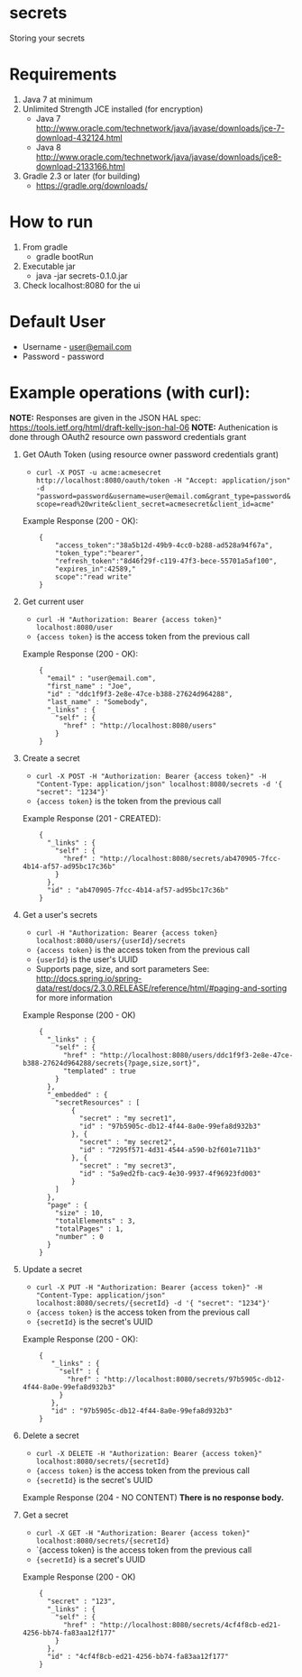 # secrets

Storing your secrets

Requirements
============

1. Java 7 at minimum
2. Unlimited Strength JCE installed (for encryption)
    * Java 7 http://www.oracle.com/technetwork/java/javase/downloads/jce-7-download-432124.html
    * Java 8 http://www.oracle.com/technetwork/java/javase/downloads/jce8-download-2133166.html
3. Gradle 2.3 or later (for building)
    * https://gradle.org/downloads/

How to run
==========

1. From gradle
    * gradle bootRun
2. Executable jar
    * java -jar secrets-0.1.0.jar
3. Check localhost:8080 for the ui

Default User
============

* Username - user@email.com
* Password - password

Example operations (with curl):
===============================
**NOTE:** Responses are given in the JSON HAL spec: https://tools.ietf.org/html/draft-kelly-json-hal-06
**NOTE:** Authenication is done through OAuth2 resource own password credentials grant

1. Get OAuth Token (using resource owner password credentials grant)
    * `curl -X POST -u acme:acmesecret http://localhost:8080/oauth/token -H "Accept: application/json" -d "password=password&username=user@email.com&grant_type=password&scope=read%20write&client_secret=acmesecret&client_id=acme"`

    Example Response (200 - OK):
    ```
        {
            "access_token":"38a5b12d-49b9-4cc0-b288-ad528a94f67a",
            "token_type":"bearer",
            "refresh_token":"8d46f29f-c119-47f3-bece-55701a5af100",
            "expires_in":42589,"
            scope":"read write"
        }
    ```
2. Get current user
    * `curl -H "Authorization: Bearer {access token}" localhost:8080/user`
    * `{access token}` is the access token from the previous call

    Example Response (200 - OK):
    ```
        {
          "email" : "user@email.com",
          "first_name" : "Joe",
          "id" : "ddc1f9f3-2e8e-47ce-b388-27624d964288",
          "last_name" : "Somebody",
          "_links" : {
            "self" : {
              "href" : "http://localhost:8080/users"
            }
        }
    ```


3. Create a secret
    * `curl -X POST -H "Authorization: Bearer {access token}" -H "Content-Type: application/json" localhost:8080/secrets -d '{ "secret": "1234"}'`
    * `{access token}` is the token from the previous call

    Example Response (201 - CREATED):
    ```
        {
          "_links" : {
            "self" : {
              "href" : "http://localhost:8080/secrets/ab470905-7fcc-4b14-af57-ad95bc17c36b"
            }
          },
          "id" : "ab470905-7fcc-4b14-af57-ad95bc17c36b"
        }
    ```

4. Get a user's secrets
    * `curl -H "Authorization: Bearer {access token} localhost:8080/users/{userId}/secrets`
    * `{access token}` is the access token from the previous call
    * `{userId}` is the user's UUID
    * Supports page, size, and sort parameters See: http://docs.spring.io/spring-data/rest/docs/2.3.0.RELEASE/reference/html/#paging-and-sorting for more information

    Example Response (200 - OK)
    ```
        {
          "_links" : {
            "self" : {
              "href" : "http://localhost:8080/users/ddc1f9f3-2e8e-47ce-b388-27624d964288/secrets{?page,size,sort}",
              "templated" : true
            }
          },
          "_embedded" : {
            "secretResources" : [
                {
                  "secret" : "my secret1",
                  "id" : "97b5905c-db12-4f44-8a0e-99efa8d932b3"
                }, {
                  "secret" : "my secret2",
                  "id" : "7295f571-4d31-4544-a590-b2f601e711b3"
                }, {
                  "secret" : "my secret3",
                  "id" : "5a9ed2fb-cac9-4e30-9937-4f96923fd003"
                }
            ]
          },
          "page" : {
            "size" : 10,
            "totalElements" : 3,
            "totalPages" : 1,
            "number" : 0
          }
        }
    ```
5. Update a secret
    * `curl -X PUT -H "Authorization: Bearer {access token}" -H "Content-Type: application/json" localhost:8080/secrets/{secretId} -d '{ "secret": "1234"}'`
    * `{access token}` is the access token from the previous call
    * `{secretId}` is the secret's UUID

    Example Response (200 - OK):
    ```
        {
           "_links" : {
             "self" : {
               "href" : "http://localhost:8080/secrets/97b5905c-db12-4f44-8a0e-99efa8d932b3"
             }
           },
           "id" : "97b5905c-db12-4f44-8a0e-99efa8d932b3"
        }
    ```

6. Delete a secret
    * `curl -X DELETE -H "Authorization: Bearer {access token}" localhost:8080/secrets/{secretId}`
    * `{access token}` is the access token from the previous call
    * `{secretId}` is the secret's UUID

    Example Response (204 - NO CONTENT)
    **There is no response body.**

7. Get a secret
    * `curl -X GET -H "Authorization: Bearer {access token}" localhost:8080/secrets/{secretId}`
    * `{access token} is the access token from the previous call
    * `{secretId}` is a secret's UUID

    Example Response (200 - OK)
    ```
        {
          "secret" : "123",
          "_links" : {
            "self" : {
              "href" : "http://localhost:8080/secrets/4cf4f8cb-ed21-4256-bb74-fa83aa12f177"
            }
          },
          "id" : "4cf4f8cb-ed21-4256-bb74-fa83aa12f177"
        }
    ```